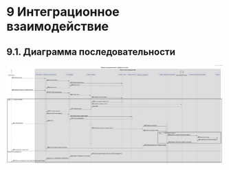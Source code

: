 # 9	Интеграционное взаимодействие

## 9.1.	Диаграмма последовательности

![](../docs/diagrams/sequence_diagram.jpg)